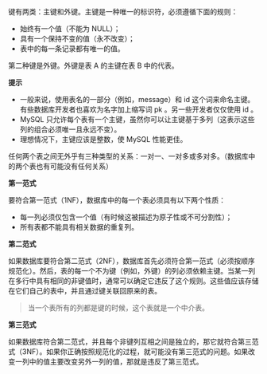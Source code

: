 键有两类：主键和外键。主键是一种唯一的标识符，必须遵循下面的规则：

+ 始终有一个值（不能为 NULL）；
+ 具有一个保持不变的值（永不改变）；
+ 表中的每一条记录都有唯一的值。

第二种键是外键。外键是表 A 的主键在表 B 中的代表。

**提示**

+ 一般来说，使用表名的一部分（例如，message）和 id 这个词来命名主键。有些数据库开发者也喜欢为名字加上缩写词 pk 。另一些开发者仅仅使用 id 。
+ MySQL 只允许每个表有一个主键，虽然你可以让主键基于多列（这表示这些列的组合必须唯一且永远不变）。
+ 理想情况下，主键应该是整数，使 MySQL 性能更佳。

任何两个表之间无外乎有三种类型的关系：一对一、一对多或多对多。（数据库中的两个表也有可能没有任何关系）

**第一范式**

要符合第一范式（1NF），数据库中的每一个表必须具有以下两个性质：
 
+ 每一列必须仅包含一个值（有时候这被描述为原子性或不可分割性）；
+ 所有表都不能具有相关数据的重复列。

**第二范式**

如果数据库要符合第二范式（2NF），数据库首先必须符合第一范式（必须按顺序规范化）。然后，表的每一个不为键（例如，外键）的列必须依赖主键。当某一列在多行中具有相同的非键值时，通常可以确定它违反了这个规则。这些值应该存储在它们自己的表中，并且通过键关联回原来的表。

> 当一个表所有的列都是键的时候，这个表就是一个中介表。

**第三范式**

如果数据库符合第二范式，并且每个非键列互相之间是独立的，那它就符合第三范式（3NF）。如果你正确按照规范化的过程，就可能没有第三范式的问题。如果改变一列中的值主要改变另外一列的值，那就是违反了第三范式。
